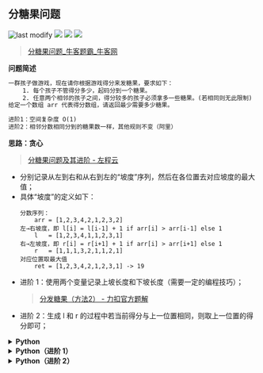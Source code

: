## 分糖果问题
<!--START_SECTION:badge-->

![last modify](https://img.shields.io/static/v1?label=last%20modify&message=2025-07-08%2016%3A53%3A13&color=yellowgreen&style=flat-square)
[![](https://img.shields.io/static/v1?label=&message=%E4%B8%AD%E7%AD%89&color=yellow&style=flat-square)](../../../README.md#中等)
[![](https://img.shields.io/static/v1?label=&message=%E7%89%9B%E5%AE%A2&color=green&style=flat-square)](../../../README.md#牛客)
[![](https://img.shields.io/static/v1?label=&message=%E8%B4%AA%E5%BF%83&color=blue&style=flat-square)](../../../README.md#贪心)

<!--END_SECTION:badge-->
<!--info
tags: [贪心]
source: 牛客
level: 中等
number: '0130'
name: 分糖果问题
companies: []
-->

> [分糖果问题_牛客题霸_牛客网](https://www.nowcoder.com/practice/76039109dd0b47e994c08d8319faa352)

<summary><b>问题简述</b></summary>

```txt
一群孩子做游戏，现在请你根据游戏得分来发糖果，要求如下：
    1. 每个孩子不管得分多少，起码分到一个糖果。
    2. 任意两个相邻的孩子之间，得分较多的孩子必须拿多一些糖果。(若相同则无此限制)
给定一个数组 arr 代表得分数组，请返回最少需要多少糖果。

进阶1：空间复杂度 O(1)
进阶2：相邻分数相同分到的糖果数一样，其他规则不变（阿里）
```

<!-- 
<details><summary><b>详细描述</b></summary>

```txt
```

</details>
-->

<!-- <div align="center"><img src="../../../_assets/xxx.png" height="300" /></div> -->

<summary><b>思路：贪心</b></summary>

> [分糖果问题及其进阶 - 左程云](https://www.bilibili.com/video/BV1vi4y1R7g9?p=11)

- 分别记录从左到右和从右到左的“坡度”序列，然后在各位置去对应坡度的最大值；
- 具体“坡度”的定义如下：
    ```
    分数序列：
        arr = [1,2,3,4,2,1,2,3,2]
    左→右坡度，即 l[i] = l[i-1] + 1 if arr[i] > arr[i-1] else 1
        l   = [1,2,3,4,1,1,2,3,1]
    右→左坡度，即 r[i] = r[i+1] + 1 if arr[i] > arr[i+1] else 1
        r   = [1,1,1,3,2,1,1,2,1]
    对应位置取最大值
        ret = [1,2,3,4,2,1,2,3,1] -> 19
    ```
- 进阶 1：使用两个变量记录上坡长度和下坡长度（需要一定的编程技巧）；
    > [分发糖果（方法2） - 力扣官方题解](https://leetcode-cn.com/problems/candy/solution/fen-fa-tang-guo-by-leetcode-solution-f01p/)
- 进阶 2：生成 l 和 r 的过程中若当前得分与上一位置相同，则取上一位置的得分即可；

<details><summary><b>Python</b></summary>

```python
class Solution:
    def candy(self , arr: List[int]) -> int:
        N = len(arr)
        l = [1] * N
        r = [1] * N
        for i in range(1, N):
            l[i] = l[i - 1] + 1 if arr[i] > arr[i - 1] else 1
            r[N - i - 1] = r[N - i] + 1 if arr[N - i - 1] > arr[N - i] else 1
            
        ret = 0
        for i in range(N):
            ret += max(l[i], r[i])
        return ret
```

</details>


<details><summary><b>Python（进阶 1）</b></summary>

```python
class Solution:
    def candy(self, arr: List[int]) -> int:
        N = len(arr)
        ret = 1
        inc, dec, pre = 1, 0, 1

        for i in range(1, N):
            if arr[i] >= arr[i - 1]:
                dec = 0
                pre = 1 if arr[i] == arr[i - 1] else pre + 1
                ret += pre
                inc = pre
            else:
                dec += 1
                if dec == inc: dec += 1
                ret += dec
                pre = 1

        return ret
```

</details>


<details><summary><b>Python（进阶 2）</b></summary>

```python
class Solution:
    def candy(self , arr: List[int]) -> int:
        N = len(arr)
        l = [1] * N
        r = [1] * N
        for i in range(1, N):
            if arr[i] > arr[i - 1]: l[i] = l[i - 1] + 1
            elif arr[i] == arr[i - 1]: l[i] = l[i - 1]
            
            if arr[N - i - 1] > arr[N - i]: r[N - i - 1] = r[N - i] + 1
            elif arr[N - i - 1] == arr[N - i]: r[N - i - 1] = r[N - i]
            
        ret = 0
        for i in range(N):
            ret += max(l[i], r[i])
        return ret
```

</details>